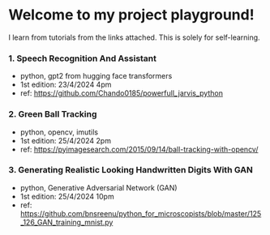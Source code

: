 # Welcome to my project playground!
I learn from tutorials from the links attached. This is solely for self-learning.

### 1. Speech Recognition And Assistant
- python, gpt2 from hugging face transformers
- 1st edition: 23/4/2024 4pm
- ref: https://github.com/Chando0185/powerfull_jarvis_python

### 2. Green Ball Tracking
- python, opencv, imutils
- 1st edition: 25/4/2024 2pm
- ref: https://pyimagesearch.com/2015/09/14/ball-tracking-with-opencv/ 

### 3. Generating Realistic Looking Handwritten Digits With GAN
- python, Generative Adversarial Network (GAN)
- 1st edition: 25/4/2024 10pm
- ref: https://github.com/bnsreenu/python_for_microscopists/blob/master/125_126_GAN_training_mnist.py
